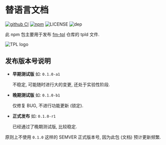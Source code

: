 # 替语言文档

[![github CI](https://github.com/fm-elpac/fm-tpl/actions/workflows/ci.yml/badge.svg)](https://github.com/fm-elpac/fm-tpl/tree/main/npm/doc)
[![npm](https://flat.badgen.net/npm/v/@tpl-ol/doc)](https://www.npmjs.com/package/@tpl-ol/doc)
![LICENSE](https://flat.badgen.net/npm/license/@tpl-ol/doc)
![dep](https://flat.badgen.net/npm/dependents/@tpl-ol/doc)

此 npm 包主要用于发布 [fm-tpl](https://github.com/fm-elpac/fm-tpl/) 仓库的 tpld 文件.

![TPL logo](https://cdn.jsdelivr.net/npm/@tpl-ol/doc/fm-tpl/logo/tpl-logo-1024.png)

## 发布版本号说明

- **早期测试版** 如: `0.1.0-a1`

  不稳定, 可能随时进行大的变更, 还处于实验性阶段.

- **晚期测试版** 如: `0.1.0-b1`

  仅修复 BUG, 不进行功能更新 (锁定).

- **正式发布** 如: `0.1.0-r1`

  已经通过了晚期测试版, 比较稳定.

原则上不使用 `0.1.0` 这样的 SEMVER 正式版本号, 因为此包 (文档) 预计更新频繁.
